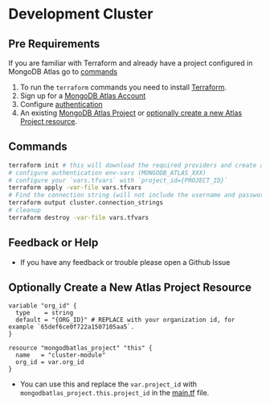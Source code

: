 <!-- This file is used to generate the examples/README.md files -->
# Development Cluster

## Pre Requirements
If you are familiar with Terraform and already have a project configured in MongoDB Atlas go to [commands](#commands)

1. To run the `terraform` commands you need to install [Terraform](https://developer.hashicorp.com/terraform/install).
2. Sign up for a [MongoDB Atlas Account](https://www.mongodb.com/products/integrations/hashicorp-terraform)
3. Configure [authentication](https://registry.terraform.io/providers/mongodb/mongodbatlas/latest/docs#authentication)
4. An existing [MongoDB Atlas Project](https://registry.terraform.io/providers/mongodb/mongodbatlas/latest/docs/resources/project) or [optionally create a new Atlas Project resource](#optionally-create-a-new-atlas-project-resource).

## Commands
```sh
terraform init # this will download the required providers and create a `terraform.lock.hcl` file.
# configure authentication env-vars (MONGODB_ATLAS_XXX)
# configure your `vars.tfvars` with `project_id={PROJECT_ID}`
terraform apply -var-file vars.tfvars
# Find the connection string (will not include the username and password, see the [database_user](https://registry.terraform.io/providers/mongodb/mongodbatlas/latest/docs/resources/database_user) documentation to configure your app's access)
terraform output cluster.connection_strings
# cleanup
terraform destroy -var-file vars.tfvars
```

## Feedback or Help
- If you have any feedback or trouble please open a Github Issue

## Optionally Create a New Atlas Project Resource
```hcl
variable "org_id" {
  type    = string
  default = "{ORG_ID}" # REPLACE with your organization id, for example `65def6ce0f722a1507105aa5`.
}

resource "mongodbatlas_project" "this" {
  name   = "cluster-module"
  org_id = var.org_id
}
```

- You can use this and replace the `var.project_id` with `mongodbatlas_project.this.project_id` in the [main.tf](https://github.com/EspenAlbert/terraform-mongodbatlas-cluster-wip/blob/v0.0.6/examples/08_development_cluster/main.tf) file.
